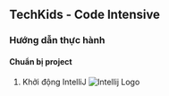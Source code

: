 ## TechKids - Code Intensive
### Hướng dẫn thực hành
#### Chuẩn bị project
1. Khởi động IntelliJ
![Intellij Logo](/images/intellij.png=20x20)
